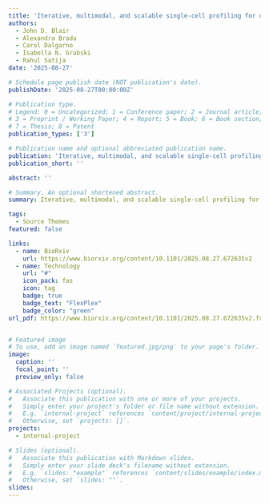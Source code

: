 ```yaml
---
title: 'Iterative, multimodal, and scalable single-cell profiling for discovery and characterization of signaling regulators'
authors:
  - John D. Blair
  - Alexandra Bradu
  - Carol Dalgarno
  - Isabella N. Grabski
  - Rahul Satija
date: '2025-08-27'

# Schedule page publish date (NOT publication's date).
publishDate: '2025-08-27T00:00:00Z'

# Publication type.
# Legend: 0 = Uncategorized; 1 = Conference paper; 2 = Journal article;
# 3 = Preprint / Working Paper; 4 = Report; 5 = Book; 6 = Book section;
# 7 = Thesis; 8 = Patent
publication_types: ['3']

# Publication name and optional abbreviated publication name.
publication: 'Iterative, multimodal, and scalable single-cell profiling for discovery and characterization of signaling regulators'
publication_short: ''

abstract: ''

# Summary. An optional shortened abstract.
summary: Iterative, multimodal, and scalable single-cell profiling for discovery and characterization of signaling regulators

tags:
  - Source Themes
featured: false

links:
  - name: BioRxiv
    url: https://www.biorxiv.org/content/10.1101/2025.08.27.672635v2
  - name: Technology
    url: "#"
    icon_pack: fas
    icon: tag
    badge: true
    badge_text: "FlexPlex"
    badge_color: "green"
url_pdf: https://www.biorxiv.org/content/10.1101/2025.08.27.672635v2.full.pdf


# Featured image
# To use, add an image named `featured.jpg/png` to your page's folder.
image:
  caption: ''
  focal_point: ''
  preview_only: false

# Associated Projects (optional).
#   Associate this publication with one or more of your projects.
#   Simply enter your project's folder or file name without extension.
#   E.g. `internal-project` references `content/project/internal-project/index.md`.
#   Otherwise, set `projects: []`.
projects:
  - internal-project

# Slides (optional).
#   Associate this publication with Markdown slides.
#   Simply enter your slide deck's filename without extension.
#   E.g. `slides: "example"` references `content/slides/example/index.md`.
#   Otherwise, set `slides: ""`.
slides:
---
```


